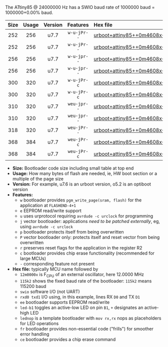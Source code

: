 The ATtiny85 @ 24000000 Hz has a SWIO baud rate of 1000000 baud = 1000000+0.00% baud.

|Size|Usage|Version|Features|Hex file|
|:-:|:-:|:-:|:-:|:--|
|252|256|u7.7|`w-u-jPr--`|[urboot+attiny85++0m4608x+++19k2_swio_rxb4_txb3_led+b1.hex](https://raw.githubusercontent.com/stefanrueger/urboot.hex/main/mcus/attiny85/external_oscillator/fcpu++0m4608_Hz/br+++19k2_bps/urboot+attiny85++0m4608x+++19k2_swio_rxb4_txb3_led+b1.hex)|
|252|256|u7.7|`w-u-jPr--`|[urboot+attiny85++0m4608x+++19k2_swio_rxb4_txb3_lednop.hex](https://raw.githubusercontent.com/stefanrueger/urboot.hex/main/mcus/attiny85/external_oscillator/fcpu++0m4608_Hz/br+++19k2_bps/urboot+attiny85++0m4608x+++19k2_swio_rxb4_txb3_lednop.hex)|
|256|256|u7.7|`w-u-jpr--`|[urboot+attiny85++0m4608x+++19k2_swio_rxb4_txb3_led+b1_fr.hex](https://raw.githubusercontent.com/stefanrueger/urboot.hex/main/mcus/attiny85/external_oscillator/fcpu++0m4608_Hz/br+++19k2_bps/urboot+attiny85++0m4608x+++19k2_swio_rxb4_txb3_led+b1_fr.hex)|
|256|256|u7.7|`w-u-jpr--`|[urboot+attiny85++0m4608x+++19k2_swio_rxb4_txb3_lednop_fr.hex](https://raw.githubusercontent.com/stefanrueger/urboot.hex/main/mcus/attiny85/external_oscillator/fcpu++0m4608_Hz/br+++19k2_bps/urboot+attiny85++0m4608x+++19k2_swio_rxb4_txb3_lednop_fr.hex)|
|300|320|u7.7|`w-u-jPr-c`|[urboot+attiny85++0m4608x+++19k2_swio_rxb4_txb3_led+b1_fr_ce.hex](https://raw.githubusercontent.com/stefanrueger/urboot.hex/main/mcus/attiny85/external_oscillator/fcpu++0m4608_Hz/br+++19k2_bps/urboot+attiny85++0m4608x+++19k2_swio_rxb4_txb3_led+b1_fr_ce.hex)|
|300|320|u7.7|`w-u-jPr-c`|[urboot+attiny85++0m4608x+++19k2_swio_rxb4_txb3_lednop_fr_ce.hex](https://raw.githubusercontent.com/stefanrueger/urboot.hex/main/mcus/attiny85/external_oscillator/fcpu++0m4608_Hz/br+++19k2_bps/urboot+attiny85++0m4608x+++19k2_swio_rxb4_txb3_lednop_fr_ce.hex)|
|310|320|u7.7|`weu-jpr--`|[urboot+attiny85++0m4608x+++19k2_swio_rxb4_txb3_ee_led+b1.hex](https://raw.githubusercontent.com/stefanrueger/urboot.hex/main/mcus/attiny85/external_oscillator/fcpu++0m4608_Hz/br+++19k2_bps/urboot+attiny85++0m4608x+++19k2_swio_rxb4_txb3_ee_led+b1.hex)|
|310|320|u7.7|`weu-jpr--`|[urboot+attiny85++0m4608x+++19k2_swio_rxb4_txb3_ee_lednop.hex](https://raw.githubusercontent.com/stefanrueger/urboot.hex/main/mcus/attiny85/external_oscillator/fcpu++0m4608_Hz/br+++19k2_bps/urboot+attiny85++0m4608x+++19k2_swio_rxb4_txb3_ee_lednop.hex)|
|318|320|u7.7|`weu-jPr--`|[urboot+attiny85++0m4608x+++19k2_swio_rxb4_txb3_ee.hex](https://raw.githubusercontent.com/stefanrueger/urboot.hex/main/mcus/attiny85/external_oscillator/fcpu++0m4608_Hz/br+++19k2_bps/urboot+attiny85++0m4608x+++19k2_swio_rxb4_txb3_ee.hex)|
|368|384|u7.7|`weu-jPr-c`|[urboot+attiny85++0m4608x+++19k2_swio_rxb4_txb3_ee_led+b1_fr_ce.hex](https://raw.githubusercontent.com/stefanrueger/urboot.hex/main/mcus/attiny85/external_oscillator/fcpu++0m4608_Hz/br+++19k2_bps/urboot+attiny85++0m4608x+++19k2_swio_rxb4_txb3_ee_led+b1_fr_ce.hex)|
|368|384|u7.7|`weu-jPr-c`|[urboot+attiny85++0m4608x+++19k2_swio_rxb4_txb3_ee_lednop_fr_ce.hex](https://raw.githubusercontent.com/stefanrueger/urboot.hex/main/mcus/attiny85/external_oscillator/fcpu++0m4608_Hz/br+++19k2_bps/urboot+attiny85++0m4608x+++19k2_swio_rxb4_txb3_ee_lednop_fr_ce.hex)|

- **Size:** Bootloader code size including small table at top end
- **Usage:** How many bytes of flash are needed, ie, HW boot section or a multiple of the page size
- **Version:** For example, u7.6 is an urboot version, o5.2 is an optiboot version
- **Features:**
  + `w` bootloader provides `pgm_write_page(sram, flash)` for the application at `FLASHEND-4+1`
  + `e` EEPROM read/write support
  + `u` uses urprotocol requiring `avrdude -c urclock` for programming
  + `j` vector bootloader: applications *need to be patched externally*, eg, using `avrdude -c urclock`
  + `p` bootloader protects itself from being overwritten
  + `P` vector bootloader only: protects itself and reset vector from being overwritten
  + `r` preserves reset flags for the application in the register R2
  + `c` bootloader provides chip erase functionality (recommended for large MCUs)
  + `-` corresponding feature not present
- **Hex file:** typically MCU name followed by
  + `12m0000x` is F<sub>CPU</sub> of an external oscillator, here 12.0000 MHz
  + `115k2` shows the fixed baud rate of the bootloader: `115k2` means 115200 baud
  + `swio` software I/O (not UART)
  + `rxd0 txd1` I/O using, in this example, lines RX `D0` and TX `D1`
  + `ee` bootloader supports EEPROM read/write
  + `led-b1` toggles an active-low LED on pin `B1`, `+` designates an active-high LED
  + `lednop` is a template bootloader with `mov rx,rx` nops as placeholders for LED operations
  + `fr` bootloader provides non-essential code ("frills") for smoother error handling
  + `ce` bootloader provides a chip erase command
